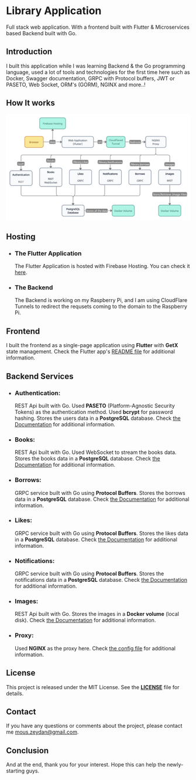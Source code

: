 # Library Application
Full stack web application. With a frontend built with Flutter & Microservices based Backend built with Go.

## Introduction
I built this application while I was learning Backend & the Go programming language, used a lot of tools and technologies for the first time here such as Docker, Swagger documentation, GRPC with Protocol buffers, JWT or PASETO, Web Socket, ORM's (GORM), NGINX and more..!

## How It works

![UML Diagram](Workspace.png)


## Hosting
- ### The Flutter Application
    The Flutter Application is hosted with Firebase Hosting. You can check it [here](https://library-app-aefc9.web.app).
- ### The Backend
    The Backend is working on my Raspberry Pi, and I am using CloudFlare Tunnels to redirect the requsets coming to the domain to the Raspberry Pi.

## Frontend
I built the frontend as a single-page application using **Flutter** with **GetX** state management.
Check the Flutter app's [README file](https://github.com/MousaZa/library-app-go/blob/main/library_ui/README.md) for additional information.


## Backend Services

- ### Authentication:
    REST Api built with Go.
    Used **PASETO** (Platform-Agnostic Security Tokens) as the authentication method. 
    Used **bcrypt** for password hashing.
    Stores the users data in a **PostgreSQL** database.
    Check [the Documentation](https://github.com/MousaZa/library-app-go/blob/main/auth/doc.md) for additional information.
- ### Books:
    REST Api built with Go. 
    Used WebSocket to stream the books data.
    Stores the books data in a **PostgreSQL** database.
    Check [the Documentation](https://github.com/MousaZa/library-app-go/blob/main/books/doc.md) for additional information.
- ### Borrows:
    GRPC service built with Go using **Protocol Buffers**.
    Stores the borrows data in a **PostgreSQL** database.
    Check [the Documentation](https://github.com/MousaZa/library-app-go/blob/main/borrows/doc.md) for additional information.
- ### Likes:
    GRPC service built with Go using **Protocol Buffers**.
    Stores the likes data in a **PostgreSQL** database.
    Check [the Documentation](https://github.com/MousaZa/library-app-go/blob/main/likes/doc.md) for additional information.
- ### Notifications:
    GRPC service built with Go using **Protocol Buffers**.
    Stores the notifications data in a **PostgreSQL** database.
    Check [the Documentation](https://github.com/MousaZa/library-app-go/blob/main/notifications/doc.md) for additional information.
- ### Images:
    REST Api built with Go. 
    Stores the images in a **Docker volume** (local disk).
    Check [the Documentation](https://github.com/MousaZa/library-app-go/blob/main/images/doc.md) for additional information.

- ### Proxy:
    Used **NGINX** as the proxy here.
    Check [the config file](https://github.com/MousaZa/library-app-go/blob/main/proxy/default.conf) for additional information.

## License

This project is released under the MIT License. See the **[LICENSE](https://www.github.com/MousaZa/library-app-go/blob/main/LICENSE)** file for details.

## Contact

If you have any questions or comments about the project, please contact me mous.zeydan@gmail.com.

## Conclusion
And at the end, thank you for your interest. Hope this can help the newly-starting guys.   